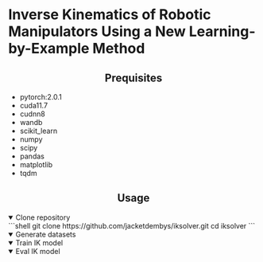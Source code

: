 # Inverse Kinematics of Robotic Manipulators Using a New Learning-by-Example Method


## <div align="center">Prequisites</div>
- pytorch:2.0.1
- cuda11.7
- cudnn8
- wandb
- scikit_learn
- numpy
- scipy
- pandas
- matplotlib
- tqdm


## <div align="center">Usage</div>

</details>
<details open><summary>Clone repository</summary>
```shell
git clone https://github.com/jacketdembys/iksolver.git
cd iksolver
```
</details>

</details>
<details open><summary>Generate datasets</summary>
</details>

</details>
<details open><summary>Train IK model</summary>
</details>

</details>
<details open><summary>Eval IK model</summary>
</details>